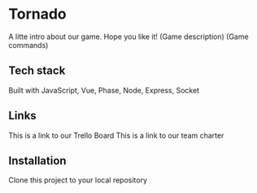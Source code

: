 # Tornado
A litte intro about our game. Hope you like it!
(Game description)
(Game commands)

## Tech stack
Built with 
JavaScript, Vue, Phase, Node, Express, Socket


## Links
This is a link to our Trello Board
This is a link to our team charter


## Installation
Clone this project to your local repository 


